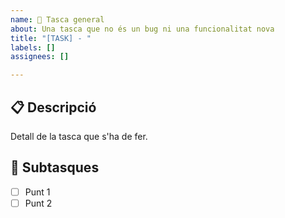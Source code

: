 ```yaml
---
name: 📌 Tasca general
about: Una tasca que no és un bug ni una funcionalitat nova
title: "[TASK] - "
labels: []
assignees: []

---
```


## 📋 Descripció

Detall de la tasca que s'ha de fer.

## 🔁 Subtasques

- [ ] Punt 1
- [ ] Punt 2
